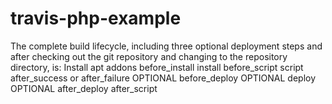 # travis-php-example

The complete build lifecycle, including three optional deployment steps and after checking out the git repository and changing to the repository directory, is:
Install apt addons
before_install
install
before_script
script
after_success or after_failure
OPTIONAL before_deploy
OPTIONAL deploy
OPTIONAL after_deploy
after_script
